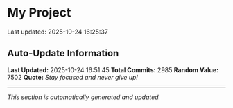 # My Project


Last updated: 2025-10-24 16:25:37
















































































































































































































































































































































































































































































































































































































































































































































































































































































































































































































































































































































































































































































































































































































































































































































































































































































































































































































































































































































































































































































































































































































































































































































































































































































































































































































































































































































































































































































































































































































































































































































































































































































































































































































































































































## Auto-Update Information

**Last Updated:** 2025-10-24 16:51:45
**Total Commits:** 2985
**Random Value:** 7502
**Quote:** _Stay focused and never give up!_

---
_This section is automatically generated and updated._